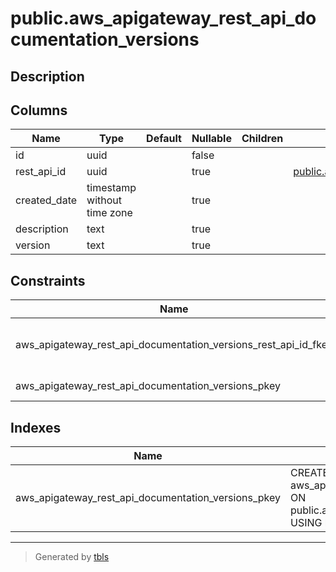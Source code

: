 # public.aws_apigateway_rest_api_documentation_versions

## Description

## Columns

| Name | Type | Default | Nullable | Children | Parents | Comment |
| ---- | ---- | ------- | -------- | -------- | ------- | ------- |
| id | uuid |  | false |  |  |  |
| rest_api_id | uuid |  | true |  | [public.aws_apigateway_rest_apis](public.aws_apigateway_rest_apis.md) |  |
| created_date | timestamp without time zone |  | true |  |  |  |
| description | text |  | true |  |  |  |
| version | text |  | true |  |  |  |

## Constraints

| Name | Type | Definition |
| ---- | ---- | ---------- |
| aws_apigateway_rest_api_documentation_versions_rest_api_id_fkey | FOREIGN KEY | FOREIGN KEY (rest_api_id) REFERENCES aws_apigateway_rest_apis(id) ON DELETE CASCADE |
| aws_apigateway_rest_api_documentation_versions_pkey | PRIMARY KEY | PRIMARY KEY (id) |

## Indexes

| Name | Definition |
| ---- | ---------- |
| aws_apigateway_rest_api_documentation_versions_pkey | CREATE UNIQUE INDEX aws_apigateway_rest_api_documentation_versions_pkey ON public.aws_apigateway_rest_api_documentation_versions USING btree (id) |

---

> Generated by [tbls](https://github.com/k1LoW/tbls)
